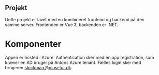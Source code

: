 ## Projekt

Dette projekt er lavet med en kombineret frontend og backend på den samme server. Frontenden er Vue 3, backenden er .NET.

# Komponenter
Appen er hosted i Azure. Authentication sker med en app registration, som kræver en AD bruger på Antons Azure tenant. Fælles login sker med brugeren stockmarr@pinsetur.dk.
